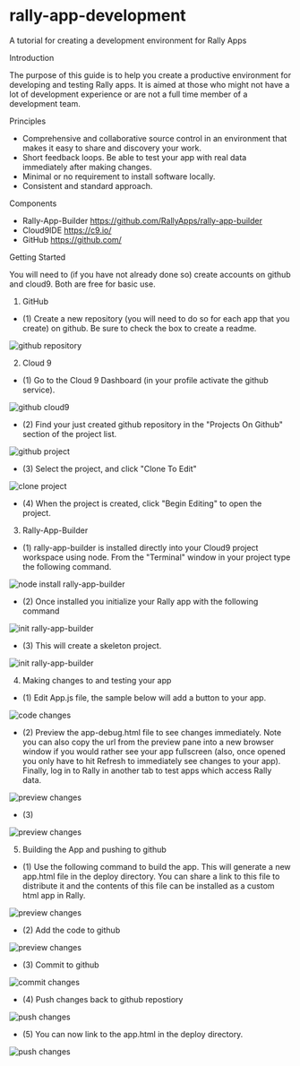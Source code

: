 rally-app-development
=====================

A tutorial for creating a development environment for Rally Apps

Introduction

The purpose of this guide is to help you create a productive environment for developing and testing Rally apps. It is aimed at those who might not have a lot of development experience or are not a full time member of a development team.

Principles

- Comprehensive and collaborative source control in an environment that makes it easy to share and discovery your work.
- Short feedback loops. Be able to test your app with real data immediately after making changes.
- Minimal or no requirement to install software locally.
- Consistent and standard approach.

Components

- Rally-App-Builder https://github.com/RallyApps/rally-app-builder
- Cloud9IDE https://c9.io/
- GitHub https://github.com/

Getting Started

You will need to (if you have not already done so) create accounts on github and cloud9. Both are free for basic use. 

1. GitHub

- (1) Create a new repository (you will need to do so for each app that you create) on github. Be sure to check the box to create a readme.

![github repository](https://raw.github.com/wrackzone/rally-app-development/master/img/my-first-app-1.png)


2. Cloud 9

- (1) Go to the Cloud 9 Dashboard (in your profile activate the github service).

![github cloud9](https://raw.github.com/wrackzone/rally-app-development/master/img/Screenshot_7_6_13_1_56_PM.png)

- (2) Find your just created github repository in the "Projects On Github" section of the project list. 

![github project](https://raw.github.com/wrackzone/rally-app-development/master/img/Screenshot_7_6_13_1_59_PM.png)

- (3) Select the project, and click "Clone To Edit"

![clone project](https://raw.github.com/wrackzone/rally-app-development/master/img/Screenshot_7_6_13_1_59_PM-1.png)

- (4) When the project is created, click "Begin Editing" to open the project.

3. Rally-App-Builder

- (1) rally-app-builder is installed directly into your Cloud9 project workspace using node. From the "Terminal" window in your project type the following command.

![node install rally-app-builder](https://raw.github.com/wrackzone/rally-app-development/master/img/my-first-app-7.png)

- (2) Once installed you initialize your Rally app with the following command 

![init rally-app-builder](https://raw.github.com/wrackzone/rally-app-development/master/img/my-first-app-9.png)

- (3) This will create a skeleton project.

![init rally-app-builder](https://raw.github.com/wrackzone/rally-app-development/master/img/my-first-app-10.png)


4. Making changes to and testing your app

- (1) Edit App.js file, the sample below will add a button to your app.

![code changes](https://raw.github.com/wrackzone/rally-app-development/master/img/Screenshot_7_3_13_2_52_PM.jpg)

- (2) Preview the app-debug.html file to see changes immediately. Note you can also copy the url from the preview pane into a new browser window if you would rather see your app fullscreen (also, once opened you only have to hit Refresh to immediately see changes to your app). Finally, log in to Rally in another tab to test apps which access Rally data.

![preview changes](https://raw.github.com/wrackzone/rally-app-development/master/img/Screenshot_7_3_13_2_52_PM-1.jpg)


- (3) 

![preview changes](https://raw.github.com/wrackzone/rally-app-development/master/img/Screenshot_7_3_13_2_52_PM-2.jpg)


5. Building the App and pushing to github

- (1) Use the following command to build the app. This will generate a new app.html file in the deploy directory. You can share a link to this file to distribute it and the contents of this file can be installed as a custom html app in Rally.

![preview changes](https://raw.github.com/wrackzone/rally-app-development/master/img/my-first-app-11.png)

- (2) Add the code to github

![preview changes](https://raw.github.com/wrackzone/rally-app-development/master/img/git-add.png)

- (3) Commit to github

![commit changes](https://raw.github.com/wrackzone/rally-app-development/master/img/my-first-app-12.png)

- (4) Push changes back to github repostiory

![push changes](https://raw.github.com/wrackzone/rally-app-development/master/img/my-first-app-13.png)

- (5) You can now link to the app.html in the deploy directory.

![push changes](https://raw.github.com/wrackzone/rally-app-development/master/img/deploy-app-html.png)












